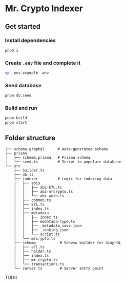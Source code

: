 # Mr. Crypto Indexer

## Get started

### Install dependencies

```bash
pnpm i
```

### Create `.env` file and complete it

```bash
cp .env.example .env
```

### Seed database

```bash
pnpm db:seed
```

### Build and run

```bash
pnpm build
pnpm start
```

## Folder structure

```
├── schema.graphql      # Auto-generated schema
├── prisma
│   ├── schema.prisma   # Prisma schema
│   └── seed.ts         # Script to populate database
└── src
    ├── builder.ts
    ├── db.ts
    ├── indexer         # Logic for indexing data
    │   ├── abis
    │   │   ├── abi-E7L.ts
    │   │   ├── abi-mrcrypto.ts
    │   │   └── abi-weth.ts
    │   ├── common.ts
    │   ├── E7L.ts
    │   ├── index.ts
    │   ├── metadata
    │   │   ├── index.ts
    │   │   ├── medatada-type.ts
    │   │   ├── _metadata_save.json
    │   │   ├── _ranking.json
    │   │   └── script.ts
    │   └── mrcrypto.ts
    ├── schema           # Schema builder for GraphQL
    │   ├── e7l.ts
    │   ├── holder.ts
    │   ├── index.ts
    │   ├── mr-crypto.ts
    │   └── transactions.ts
    └── server.ts        # Server entry point
```

TODO
